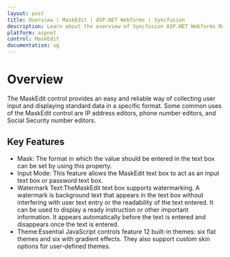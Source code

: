 ```yaml
---
layout: post
title: Overview | MaskEdit | ASP.NET Webforms | Syncfusion
description: Learn about the overview of Syncfusion ASP.NET Webforms MaskEdit control and more details.
platform: aspnet
control: MaskEdit
documentation: ug
---
```


# Overview

The MaskEdit control provides an easy and reliable way of collecting user input and displaying standard data in a specific format. Some common uses of the MaskEdit control are IP address editors, phone number editors, and Social Security number editors.

## Key Features

* Mask: The format in which the value should be entered in the text box can be set by using this property.
* Input Mode: This feature allows the MaskEdit text box to act as an input text box or password text box.
* Watermark Text:TheMaskEdit text box supports watermarking. A watermark is background text that appears in the text box without interfering with user text entry or the readability of the text entered. It can be used to display a ready instruction or other important information. It appears automatically before the text is entered and disappears once the text is entered.
* Theme:Essential JavaScript controls feature 12 built-in themes: six flat themes and six with gradient effects. They also support custom skin options for user-defined themes.

